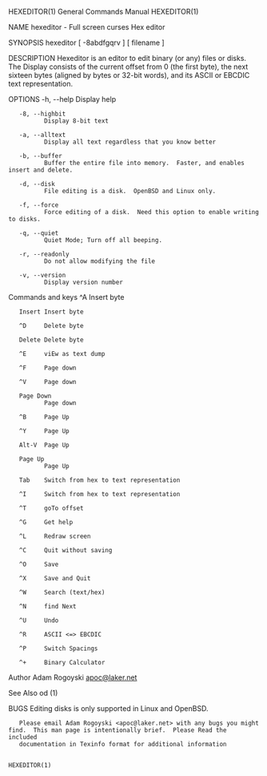 HEXEDITOR(1)                                                  General Commands Manual                                                 HEXEDITOR(1)

NAME
       hexeditor - Full screen curses Hex editor

SYNOPSIS
       hexeditor [ -8abdfgqrv ] [ filename ]

DESCRIPTION
       Hexeditor  is  an  editor  to edit binary (or any) files or disks.  The Display consists of the current offset from 0 (the first byte), the
       next sixteen bytes (aligned by bytes or 32-bit words), and its ASCII or EBCDIC text representation.

OPTIONS
       -h, --help
              Display help

       -8, --highbit
              Display 8-bit text

       -a, --alltext
              Display all text regardless that you know better

       -b, --buffer
              Buffer the entire file into memory.  Faster, and enables insert and delete.

       -d, --disk
              File editing is a disk.  OpenBSD and Linux only.

       -f, --force
              Force editing of a disk.  Need this option to enable writing to disks.

       -q, --quiet
              Quiet Mode; Turn off all beeping.

       -r, --readonly
              Do not allow modifying the file

       -v, --version
              Display version number

Commands and keys
       ^A     Insert byte

       Insert Insert byte

       ^D     Delete byte

       Delete Delete byte

       ^E     viEw as text dump

       ^F     Page down

       ^V     Page down

       Page Down
              Page down

       ^B     Page Up

       ^Y     Page Up

       Alt-V  Page Up

       Page Up
              Page Up

       Tab    Switch from hex to text representation

       ^I     Switch from hex to text representation

       ^T     goTo offset

       ^G     Get help

       ^L     Redraw screen

       ^C     Quit without saving

       ^O     Save

       ^X     Save and Quit

       ^W     Search (text/hex)

       ^N     find Next

       ^U     Undo

       ^R     ASCII <=> EBCDIC

       ^P     Switch Spacings

       ^+     Binary Calculator

Author
       Adam Rogoyski <apoc@laker.net>

See Also
       od (1)

BUGS
       Editing disks is only supported in Linux and OpenBSD.

       Please email Adam Rogoyski <apoc@laker.net> with any bugs you might find.  This man page is intentionally brief.  Please Read the  included
       documentation in Texinfo format for additional information

                                                                                                                                      HEXEDITOR(1)
